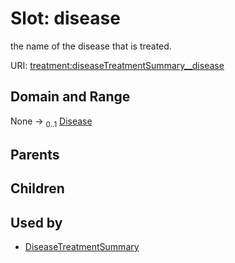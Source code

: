 
# Slot: disease


the name of the disease that is treated.

URI: [treatment:diseaseTreatmentSummary__disease](http://w3id.org/ontogpt/treatments/diseaseTreatmentSummary__disease)


## Domain and Range

None &#8594;  <sub>0..1</sub> [Disease](Disease.md)

## Parents


## Children


## Used by

 * [DiseaseTreatmentSummary](DiseaseTreatmentSummary.md)
